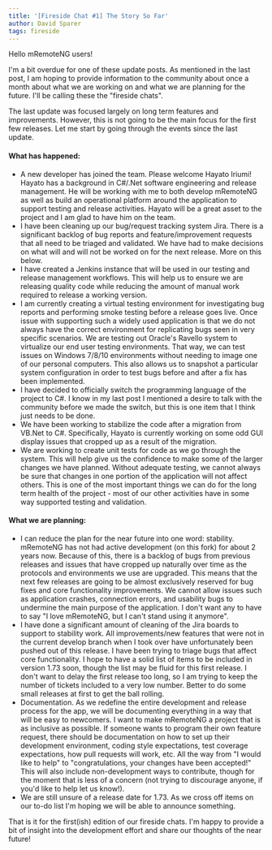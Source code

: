 ```yaml
---
title: '[Fireside Chat #1] The Story So Far'
author: David Sparer
tags: fireside
---
```


Hello mRemoteNG users!

I'm a bit overdue for one of these update posts. As mentioned in the last post, I am hoping to provide information to the community about once a month about what we are working on and what we are planning for the future. I'll be calling these the "fireside chats".

The last update was focused largely on long term features and improvements. However, this is not going to be the main focus for the first few releases. Let me start by going through the events since the last update.

#### What has happened:
* A new developer has joined the team. Please welcome Hayato Iriumi! Hayato has a background in C#/.Net software engineering and release management. He will be working with me to both develop mRemoteNG as well as build an operational platform around the application to support testing and release activities. Hayato will be a great asset to the project and I am glad to have him on the team.
* I have been cleaning up our bug/request tracking system Jira. There is a significant backlog of bug reports and feature/improvement requests that all need to be triaged and validated. We have had to make decisions on what will and will not be worked on for the next release. More on this below.
* I have created a Jenkins instance that will be used in our testing and release management workflows. This will help us to ensure we are releasing quality code while reducing the amount of manual work required to release a working version.
* I am currently creating a virtual testing environment for investigating bug reports and performing smoke testing before a release goes live. Once issue with supporting such a widely used application is that we do not always have the correct environment for replicating bugs seen in very specific scenarios. We are testing out Oracle's Ravello system to virtualize our end user testing environments. That way, we can test issues on Windows 7/8/10 environments without needing to image one of our personal computers. This also allows us to snapshot a particular system configuration in order to test bugs before and after a fix has been implemented.
* I have decided to officially switch the programming language of the project to C#. I know in my last post I mentioned a desire to talk with the community before we made the switch, but this is one item that I think just needs to be done.
* We have been working to stabilize the code after a migration from VB.Net to C#. Specifically, Hayato is currently working on some odd GUI display issues that cropped up as a result of the migration.
* We are working to create unit tests for code as we go through the system. This will help give us the confidence to make some of the larger changes we have planned. Without adequate testing, we cannot always be sure that changes in one portion of the application will not affect others. This is one of the most important things we can do for the long term health of the project - most of our other activities have in some way supported testing and validation.


#### What we are planning:
* I can reduce the plan for the near future into one word: stability. mRemoteNG has not had active development (on this fork) for about 2 years now. Because of this, there is a backlog of bugs from previous releases and issues that have cropped up naturally over time as the protocols and environments we use are upgraded. This means that the next few releases are going to be almost exclusively reserved for bug fixes and core functionality improvements. We cannot allow issues such as application crashes, connection errors, and usability bugs to undermine the main purpose of the application. I don't want any to have to say "I love mRemoteNG, but I can't stand using it anymore".
* I have done a significant amount of cleaning of the Jira boards to support to stability work. All improvements/new features that were not in the current develop branch when I took over have unfortunately been pushed out of this release. I have been trying to triage bugs that affect core functionality. I hope to have a solid list of items to be included in version 1.73 soon, though the list may be fluid for this first release. I don't want to delay the first release too long, so I am trying to keep the number of tickets included to a very low number. Better to do some small releases at first to get the ball rolling.
* Documentation. As we redefine the entire development and release process for the app, we will be documenting everything in a way that will be easy to newcomers. I want to make mRemoteNG a project that is as inclusive as possible. If someone wants to program their own feature request, there should be documentation on how to set up their development environment, coding style expectations, test coverage expectations, how pull requests will work, etc. All the way from "I would like to help" to "congratulations, your changes have been accepted!" This will also include non-development ways to contribute, though for the moment that is less of a concern (not trying to discourage anyone, if you'd like to help let us know!).
* We are still unsure of a release date for 1.73. As we cross off items on our to-do list I'm hoping we will be able to announce something.

That is it for the first(ish) edition of our fireside chats. I'm happy to provide a bit of insight into the development effort and share our thoughts of the near future!
